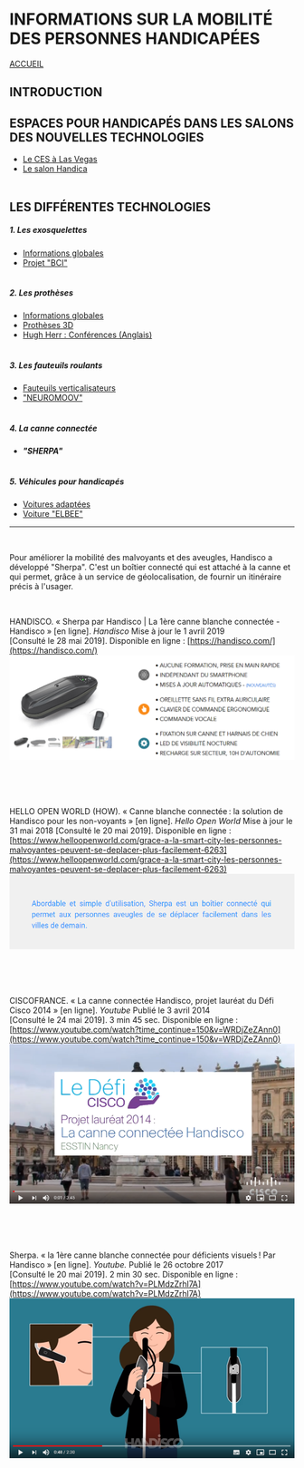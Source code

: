 # INFORMATIONS SUR LA MOBILITÉ DES PERSONNES HANDICAPÉES  
[ACCUEIL](index.md)
## INTRODUCTION  

## ESPACES POUR HANDICAPÉS DANS LES SALONS DES NOUVELLES TECHNOLOGIES 
* [Le CES à Las Vegas](ces.md)
* [Le salon Handica](handica.md)
<br/> <br/>
## LES DIFFÉRENTES TECHNOLOGIES
##### 1. Les exosquelettes 
- [Informations globales](exoprésent.md)
- [Projet "BCI"](BCI.md)
<br/><br/>
##### 2. Les prothèses
- [Informations globales](Prothèseinfo.md)
- [Prothèses 3D](Prothèse3D.md)
- [Hugh Herr : Conférences (Anglais)](Hughvidéo.md)
<br/><br/>
##### 3. Les fauteuils roulants
- [Fauteuils verticalisateurs](FauteuilVertical.md)
- ["NEUROMOOV"](Neuromoov.md)
<br/><br/>
##### 4. La canne connectée
- **_"SHERPA"_**
<br/><br/>
##### 5. Véhicules pour handicapés
- [Voitures adaptées](Voitureadaptée.md)
- [Voiture "ELBEE"](Elbee.md)

----------------------------------------------------------
<br/>

Pour améliorer la mobilité des malvoyants et des aveugles, Handisco a développé "Sherpa". C'est un boîtier connecté qui est attaché à la canne et qui permet, grâce à un service de géolocalisation, de fournir un itinéraire précis à l'usager. 

<br/>

HANDISCO. « Sherpa par Handisco | La 1ère canne blanche connectée - Handisco »  [en ligne]. _Handisco_ Mise à jour le 1 avril 2019 [Consulté le 28 mai 2019]. Disponible en ligne : [https://handisco.com/](https://handisco.com/)
![Canne1.PNG](images/Canne1.PNG "site principal Handisco")

<br/><br/><br/>

HELLO OPEN WORLD (HOW). « Canne blanche connectée : la solution de Handisco pour les non-voyants » [en ligne]. _Hello Open World_ Mise à jour le 31 mai 2018 [Consulté le 20 mai 2019]. Disponible en ligne : [https://www.helloopenworld.com/grace-a-la-smart-city-les-personnes-malvoyantes-peuvent-se-deplacer-plus-facilement-6263](https://www.helloopenworld.com/grace-a-la-smart-city-les-personnes-malvoyantes-peuvent-se-deplacer-plus-facilement-6263)
![Canne2.PNG](images/Canne2.PNG "Explications globales")

<br/><br/><br/>

CISCOFRANCE. « La canne connectée Handisco, projet lauréat du Défi Cisco 2014 » [en ligne]. _Youtube_ Publié le 3 avril 2014 [Consulté le 24 mai 2019]. 3 min 45 sec. Disponible en ligne : [https://www.youtube.com/watch?time_continue=150&v=WRDjZeZAnn0](https://www.youtube.com/watch?time_continue=150&v=WRDjZeZAnn0)
![Canne3.PNG](images/Canne3.PNG "Le projet Sherpa")

<br/><br/><br/>

Sherpa. « la 1ère canne blanche connectée pour déficients visuels ! Par Handisco » [en ligne]. _Youtube._ Publié le 26 octobre 2017 [Consulté le 20 mai 2019]. 2 min 30 sec. Disponible en ligne : [https://www.youtube.com/watch?v=PLMdzZrhl7A](https://www.youtube.com/watch?v=PLMdzZrhl7A)
![Canne4.PNG](images/Canne4.PNG "Explication du fonctionnement")
